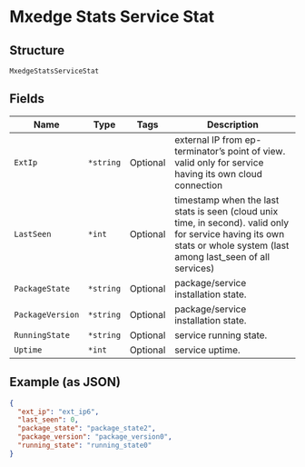 
# Mxedge Stats Service Stat

## Structure

`MxedgeStatsServiceStat`

## Fields

| Name | Type | Tags | Description |
|  --- | --- | --- | --- |
| `ExtIp` | `*string` | Optional | external IP from ep-terminator’s point of view. valid only for service having its own cloud connection |
| `LastSeen` | `*int` | Optional | timestamp when the last stats is seen (cloud unix time, in second). valid only for service having its own stats or whole system (last among last_seen of all services) |
| `PackageState` | `*string` | Optional | package/service installation state. |
| `PackageVersion` | `*string` | Optional | package/service installation state. |
| `RunningState` | `*string` | Optional | service running state. |
| `Uptime` | `*int` | Optional | service uptime. |

## Example (as JSON)

```json
{
  "ext_ip": "ext_ip6",
  "last_seen": 0,
  "package_state": "package_state2",
  "package_version": "package_version0",
  "running_state": "running_state0"
}
```

